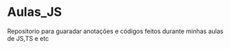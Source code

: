 # Aulas_JS
Repositorio para guaradar anotações e códigos feitos durante minhas aulas de JS,TS e etc
